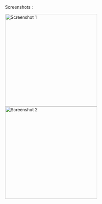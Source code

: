 Screenshots :

<img width="300" alt="Screenshot 1" src="https://github.com/user-attachments/assets/902832a0-8e77-4239-9dfb-ad2aeea6971a">
<img width="300" alt="Screenshot 2" src="https://github.com/user-attachments/assets/fdd106bc-a03a-431d-8125-3b37f731cb1e">
